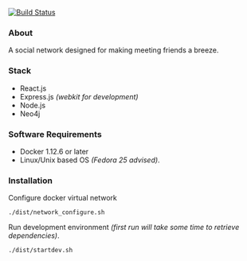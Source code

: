 [![Build Status](https://travis-ci.com/andyrichardson/Final-Year-Project.svg?token=YzPcXXer93yqXbQxaBAp&branch=master)](https://travis-ci.com/andyrichardson/Final-Year-Project)

### About
A social network designed for making meeting friends a breeze.

### Stack
* React.js 
* Express.js *(webkit for development)*
* Node.js
* Neo4j

### Software Requirements
* Docker 1.12.6 or later
* Linux/Unix based OS *(Fedora 25 advised)*.

### Installation
Configure docker virtual network

    ./dist/network_configure.sh
    
Run development environment *(first run will take some time to retrieve dependencies)*.

    ./dist/startdev.sh
